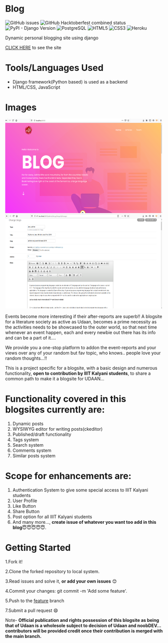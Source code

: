 # Blog
![GitHub issues](https://img.shields.io/github/issues/noobDevelopers/Udaan_Blog)
![GitHub Hacktoberfest combined status](https://img.shields.io/github/hacktoberfest/2020/noobDevelopers/Udaan_Blog)
![PyPI - Django Version](https://img.shields.io/pypi/djversions/djangorestframework)
![PostgreSQL](https://img.shields.io/badge/-PostgreSQL-336791?style=flat-square&logo=postgresql)
![HTML5](https://img.shields.io/badge/-HTML5-E34F26?style=flat-square&logo=html5&logoColor=white)
![CSS3](https://img.shields.io/badge/-CSS3-1572B6?style=flat-square&logo=css3)
![Heroku](https://img.shields.io/badge/-Heroku-430098?style=flat-square&logo=heroku)

Dynamic personal blogging site using django

<a href="https://udaan-blog.herokuapp.com/">CLICK HERE</a> to see the site

# Tools/Languages Used
  
  * Django framework(Python based) is used as a backend
  * HTML/CSS, JavaScript
  
# Images

<img src="./img1.png" width="500" height ="300"/>


<img src="./img2.png" width="500" height ="300"/>


Events become more interesting if their after-reports are superb!!
A blogsite for a literature society as active as Udaan, becomes a prime necessity as the activities needs to be showcased to the outer world, so that next time whenever an event happen, each and every newbie out there has its info and can be a part of it....

We provide you a one-stop platform to addon the event-reports and your views over any of your random but fav topic, who knows.. people love your random thoughts...!!

This is a project specific for a blogsite, with a basic design and numerous functionality, **open to contribution by IIIT Kalyani students**, to share a common path to make it a blogsite for UDAAN...

# Functionality covered in this blogsites currently are:

  1. Dynamic posts
  2. WYSIWYG editor for writing posts(ckeditor)
  3. Published/draft functionality
  4. Tags system
  5. Search system
  6. Comments system
  7. Similar posts system


# Scope for enhancements are:
  1. Authentication System to give some special access to IIIT Kalyani students
  2. User Profile
  3. Like Button
  4. Share Button
  5. Post option for all IIIT Kalyani students
  6. And many more..., **create issue of whatever you want too add in this blog**😇😇😇😇😇.

# Getting Started

   1.Fork it!

   2.Clone the forked repository to local system.
   
   3.Read issues and solve it, **or add your own issues** 😊

   4.Commit your changes: git commit -m 'Add some feature'.

   5.Push to the <a href="">feature</a> branch

   7.Submit a pull request 😄


Note- **Official publication and rights possession of this blogsite as being that of Udaan is a wholesole subject to decision of Udaan and noobDEV... contributors will be provided credit once their contribution is merged with the main branch.**
  


  
  

  


